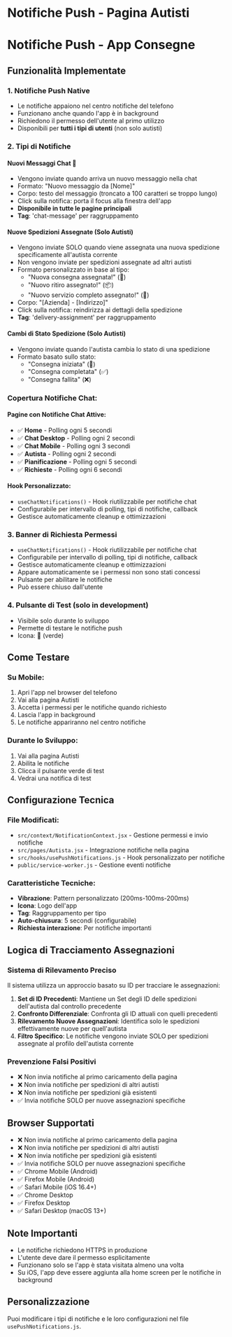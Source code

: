 # Notifiche Push - Pagina Autisti

# Notifiche Push - App Consegne

## Funzionalità Implementate

### 1. **Notifiche Push Native**
- Le notifiche appaiono nel centro notifiche del telefono
- Funzionano anche quando l'app è in background
- Richiedono il permesso dell'utente al primo utilizzo
- Disponibili per **tutti i tipi di utenti** (non solo autisti)

### 2. **Tipi di Notifiche**

#### **Nuovi Messaggi Chat** 💬
- Vengono inviate quando arriva un nuovo messaggio nella chat
- Formato: "Nuovo messaggio da [Nome]"
- Corpo: testo del messaggio (troncato a 100 caratteri se troppo lungo)
- Click sulla notifica: porta il focus alla finestra dell'app
- **Disponibile in tutte le pagine principali**
- **Tag**: 'chat-message' per raggruppamento

#### **Nuove Spedizioni Assegnate** (Solo Autisti)
- Vengono inviate SOLO quando viene assegnata una nuova spedizione specificamente all'autista corrente
- Non vengono inviate per spedizioni assegnate ad altri autisti
- Formato personalizzato in base al tipo:
  - "Nuova consegna assegnata!" (🚚)
  - "Nuovo ritiro assegnato!" (📦)
  - "Nuovo servizio completo assegnato!" (🔄)
- Corpo: "[Azienda] - [Indirizzo]"
- Click sulla notifica: reindirizza ai dettagli della spedizione
- **Tag**: 'delivery-assignment' per raggruppamento

#### **Cambi di Stato Spedizione** (Solo Autisti)
- Vengono inviate quando l'autista cambia lo stato di una spedizione
- Formato basato sullo stato:
  - "Consegna iniziata" (🚛)
  - "Consegna completata" (✅)
  - "Consegna fallita" (❌)

### **Copertura Notifiche Chat:**

#### **Pagine con Notifiche Chat Attive:**
- ✅ **Home** - Polling ogni 5 secondi
- ✅ **Chat Desktop** - Polling ogni 2 secondi
- ✅ **Chat Mobile** - Polling ogni 3 secondi  
- ✅ **Autista** - Polling ogni 2 secondi
- ✅ **Pianificazione** - Polling ogni 5 secondi
- ✅ **Richieste** - Polling ogni 6 secondi

#### **Hook Personalizzato:**
- `useChatNotifications()` - Hook riutilizzabile per notifiche chat
- Configurabile per intervallo di polling, tipi di notifiche, callback
- Gestisce automaticamente cleanup e ottimizzazioni

### 3. **Banner di Richiesta Permessi**
- `useChatNotifications()` - Hook riutilizzabile per notifiche chat
- Configurabile per intervallo di polling, tipi di notifiche, callback
- Gestisce automaticamente cleanup e ottimizzazioni
- Appare automaticamente se i permessi non sono stati concessi
- Pulsante per abilitare le notifiche
- Può essere chiuso dall'utente

### 4. **Pulsante di Test** (solo in development)
- Visibile solo durante lo sviluppo
- Permette di testare le notifiche push
- Icona: 🔔 (verde)

## Come Testare

### Su Mobile:
1. Apri l'app nel browser del telefono
2. Vai alla pagina Autisti
3. Accetta i permessi per le notifiche quando richiesto
4. Lascia l'app in background
5. Le notifiche appariranno nel centro notifiche

### Durante lo Sviluppo:
1. Vai alla pagina Autisti
2. Abilita le notifiche
3. Clicca il pulsante verde di test
4. Vedrai una notifica di test

## Configurazione Tecnica

### File Modificati:
- `src/context/NotificationContext.jsx` - Gestione permessi e invio notifiche
- `src/pages/Autista.jsx` - Integrazione notifiche nella pagina
- `src/hooks/usePushNotifications.js` - Hook personalizzato per notifiche
- `public/service-worker.js` - Gestione eventi notifiche

### Caratteristiche Tecniche:
- **Vibrazione**: Pattern personalizzato (200ms-100ms-200ms)
- **Icona**: Logo dell'app
- **Tag**: Raggruppamento per tipo
- **Auto-chiusura**: 5 secondi (configurabile)
- **Richiesta interazione**: Per notifiche importanti

## Logica di Tracciamento Assegnazioni

### **Sistema di Rilevamento Preciso**
Il sistema utilizza un approccio basato su ID per tracciare le assegnazioni:

1. **Set di ID Precedenti**: Mantiene un Set degli ID delle spedizioni dell'autista dal controllo precedente
2. **Confronto Differenziale**: Confronta gli ID attuali con quelli precedenti
3. **Rilevamento Nuove Assegnazioni**: Identifica solo le spedizioni effettivamente nuove per quell'autista
4. **Filtro Specifico**: Le notifiche vengono inviate SOLO per spedizioni assegnate al profilo dell'autista corrente

### **Prevenzione Falsi Positivi**
- ❌ Non invia notifiche al primo caricamento della pagina
- ❌ Non invia notifiche per spedizioni di altri autisti
- ❌ Non invia notifiche per spedizioni già esistenti
- ✅ Invia notifiche SOLO per nuove assegnazioni specifiche

## Browser Supportati
- ❌ Non invia notifiche al primo caricamento della pagina
- ❌ Non invia notifiche per spedizioni di altri autisti
- ❌ Non invia notifiche per spedizioni già esistenti
- ✅ Invia notifiche SOLO per nuove assegnazioni specifiche
- ✅ Chrome Mobile (Android)
- ✅ Firefox Mobile (Android)
- ✅ Safari Mobile (iOS 16.4+)
- ✅ Chrome Desktop
- ✅ Firefox Desktop
- ✅ Safari Desktop (macOS 13+)

## Note Importanti
- Le notifiche richiedono HTTPS in produzione
- L'utente deve dare il permesso esplicitamente
- Funzionano solo se l'app è stata visitata almeno una volta
- Su iOS, l'app deve essere aggiunta alla home screen per le notifiche in background

## Personalizzazione
Puoi modificare i tipi di notifiche e le loro configurazioni nel file `usePushNotifications.js`.
